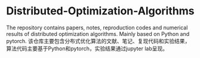 # Distributed-Optimization-Algorithms
The repository contains papers, notes, reproduction codes and numerical results of distributed optimization algorithms. Mainly based on Python and pytorch.
该仓库主要包含分布式优化算法的文献、笔记、复现代码和实验结果，算法代码主要基于Python和pytorch，实验结果通过jupyter lab呈现。
